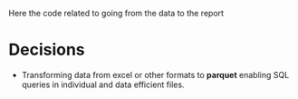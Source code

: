 Here the code related to
going from the data to the report

# Decisions

- Transforming data from excel or other formats to **parquet** enabling SQL queries in individual and data efficient files.
